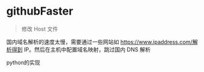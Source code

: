 # githubFaster

>修改 Host 文件

国内域名解析的速度太慢，需要通过一些网站如 https://www.ipaddress.com/解析得到 IP。然后在主机中配置域名映射，跳过国内 DNS 解析

python的实现